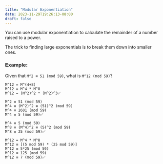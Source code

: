 ```yaml
---
title: "Modular Exponentiation"
date: 2023-11-29T19:26:13-08:00
draft: false
---
```


You can use modular exponentiation to calculate the remainder of a number raised to a power.

The trick to finding large exponentials is to break them down into smaller ones.

### Example:

Given that `M^2 ≡ 51 (mod 59)`, what is `M^12 (mod 59)`?

```
M^12 = M^(4+8)
M^12 = M^4 * M^8
M^12 = (M^2)^2 * (M^2)^3✅

M^2 ≡ 51 (mod 59)
M^4 ≡ (M^2)^2 ≡ (51)^2 (mod 59)
M^4 ≡ 2601 (mod 59)
M^4 ≡ 5 (mod 59)✅

M^4 ≡ 5 (mod 59)
M^8 ≡ (M^4)^2 ≡ (5)^2 (mod 59)
M^8 ≡ 25 (mod 59)✅

M^12 = M^4 * M^8
M^12 ≡ [(5 mod 59) * (25 mod 59)]
M^12 ≡ 5*25 (mod 59)
M^12 ≡ 125 (mod 59)
M^12 ≡ 7 (mod 59)✅
```
